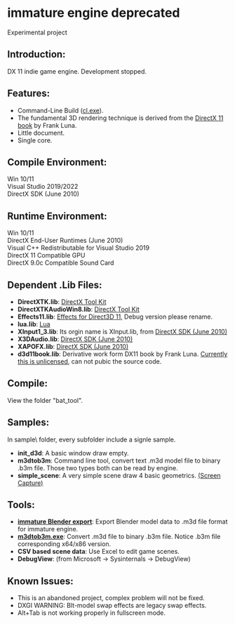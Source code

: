 immature engine deprecated
==========================
Experimental project

Introduction:
-------------
DX 11 indie game engine.
Development stopped.

Features:
---------
* Command-Line Build ([cl.exe](https://msdn.microsoft.com/en-us/library/9s7c9wdw.aspx)).
* The fundamental 3D rendering technique is derived from 
the [DirectX 11 book](http://www.d3dcoder.net/d3d11.htm) by Frank Luna.
* Little document.
* Single core.

Compile Environment:
--------------------
Win 10/11  
Visual Studio 2019/2022  
DirectX SDK (June 2010)  

Runtime Environment:
--------------------
Win 10/11  
DirectX End-User Runtimes (June 2010)  
Visual C++ Redistributable for Visual Studio 2019  
DirectX 11 Compatible GPU  
DirectX 9.0c Compatible Sound Card  

Dependent .Lib Files:
---------------------
* **DirectXTK.lib**: [DirectX Tool Kit](https://github.com/Microsoft/DirectXTK)
* **DirectXTKAudioWin8.lib**: [DirectX Tool Kit](https://github.com/Microsoft/DirectXTK)
* **Effects11.lib**: [Effects for Direct3D 11](https://github.com/Microsoft/FX11), Debug version please rename.
* **lua.lib**: [Lua](https://www.lua.org/)
* **XInput1_3.lib**: Its orgin name is XInput.lib, from 
[DirectX SDK (June 2010)](https://www.microsoft.com/en-us/download/details.aspx?id=6812)
* **X3DAudio.lib**: [DirectX SDK (June 2010)](https://www.microsoft.com/en-us/download/details.aspx?id=6812)
* **XAPOFX.lib**: [DirectX SDK (June 2010)](https://www.microsoft.com/en-us/download/details.aspx?id=6812)
* **d3d11book.lib**: Derivative work form DX11 book by Frank Luna. 
[Currently this is unlicensed](https://github.com/d3dcoder/d3d12book/issues/20), can not pubic the source code. 

Compile:
--------
View the folder "bat_tool".  

Samples:
--------
In sample\ folder, every subfolder include a signle sample.
* **init_d3d**: A basic window draw empty.
* **m3dtob3m**: Command line tool, convert text .m3d model file to binary .b3m file. 
Those two types both can be read by engine.
* **simple_scene**: A very simple scene draw 4 basic geometrics. 
[(Screen Capture)](https://github.com/endrollex/imm_engine/tree/master/sample/simple_scene/simple_scene.png)

Tools:
------------
* **[immature Blender export](https://github.com/endrollex/imm_blender_export)**: 
Export Blender model data to .m3d file format for immature engine.
* **[m3dtob3m.exe](https://github.com/endrollex/imm_engine/tree/master/sample/m3dtob3m)**: 
Convert .m3d file to binary .b3m file. 
Notice .b3m file corresponding x64/x86 version.
* **CSV based scene data**: 
Use Excel to edit game scenes.  
* **DebugView**: (from Microsoft -> Sysinternals -> DebugView)

Known Issues:
-------------
* This is an abandoned project, complex problem will not be fixed.  
* DXGI WARNING: Blt-model swap effects are legacy swap effects.  
* Alt+Tab is not working properly in fullscreen mode.  
